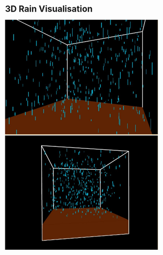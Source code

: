 # 3D Rain Visualisation
<img src="https://github.com/David-Sangojinmi/Projects/blob/master/Processing/Images/rain3d_1.JPG"/>
<img src="https://github.com/David-Sangojinmi/Projects/blob/master/Processing/Images/rain3d_2.JPG"/>
